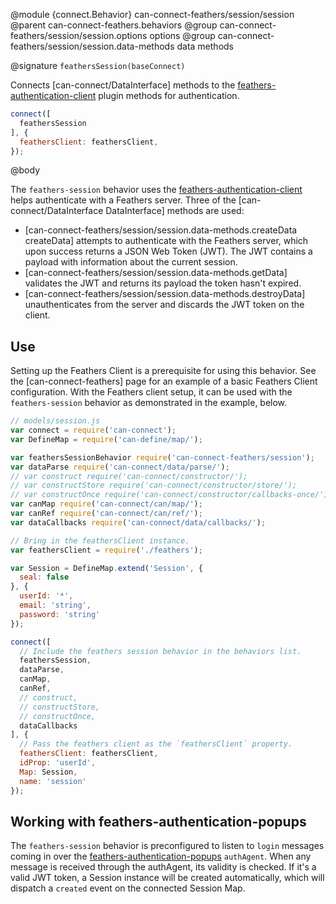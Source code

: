@module {connect.Behavior} can-connect-feathers/session/session
@parent can-connect-feathers.behaviors
@group can-connect-feathers/session/session.options options
@group can-connect-feathers/session/session.data-methods data methods

@signature `feathersSession(baseConnect)`

Connects [can-connect/DataInterface] methods to the [feathers-authentication-client](https://github.com/feathersjs/feathers-authentication-client) plugin methods for authentication.

```js
connect([
  feathersSession
], {
  feathersClient: feathersClient,
});
``` 

@body

The `feathers-session` behavior uses the [feathers-authentication-client](https://github.com/feathersjs/feathers-authentication-client) helps authenticate with a Feathers server.  Three of the [can-connect/DataInterface DataInterface] methods are used:

 - [can-connect-feathers/session/session.data-methods.createData createData] attempts to authenticate with the Feathers server, which upon success returns a JSON Web Token (JWT).  The JWT contains a payload with information about the current session.
 - [can-connect-feathers/session/session.data-methods.getData] validates the JWT and returns its payload the token hasn't expired.
 - [can-connect-feathers/session/session.data-methods.destroyData] unauthenticates from the server and discards the JWT token on the client.

## Use

Setting up the Feathers Client is a prerequisite for using this behavior.  See the [can-connect-feathers] page for an example of a basic Feathers Client configuration.  With the Feathers client setup, it can be used with the `feathers-session` behavior as demonstrated in the example, below.

```js
// models/session.js
var connect = require('can-connect');
var DefineMap = require('can-define/map/');

var feathersSessionBehavior require('can-connect-feathers/session');
var dataParse require('can-connect/data/parse/');
// var construct require('can-connect/constructor/');
// var constructStore require('can-connect/constructor/store/');
// var constructOnce require('can-connect/constructor/callbacks-once/');
var canMap require('can-connect/can/map/');
var canRef require('can-connect/can/ref/');
var dataCallbacks require('can-connect/data/callbacks/');

// Bring in the feathersClient instance.
var feathersClient = require('./feathers');

var Session = DefineMap.extend('Session', {
  seal: false
}, {
  userId: '*',
  email: 'string',
  password: 'string'
});

connect([
  // Include the feathers session behavior in the behaviors list.
  feathersSession,
  dataParse,
  canMap,
  canRef,
  // construct,
  // constructStore,
  // constructOnce,
  dataCallbacks
], {
  // Pass the feathers client as the `feathersClient` property.
  feathersClient: feathersClient,
  idProp: 'userId',
  Map: Session,
  name: 'session'
});
```

## Working with feathers-authentication-popups

The `feathers-session` behavior is preconfigured to listen to `login` messages coming in over the [feathers-authentication-popups](https://github.com/feathersjs/feathers-authentication-popups) `authAgent`.  When any message is received through the authAgent, its validity is checked.  If it's a valid JWT token, a Session instance will be created automatically, which will dispatch a `created` event on the connected Session Map.